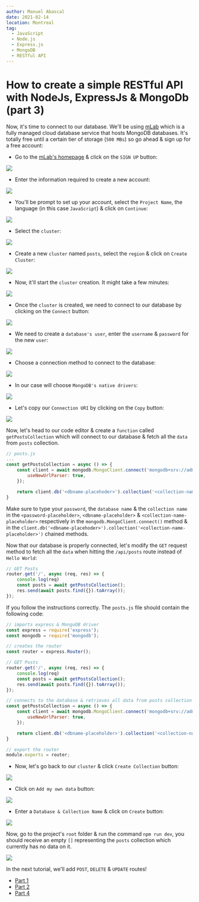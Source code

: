 ```yaml
---
author: Manuel Abascal
date: 2021-02-14
location: Montreal
tag:
  - JavaScript
  - Node.js
  - Express.js
  - MongoDB
  - RESTful API
---
```


# How to create a simple RESTful API with NodeJs, ExpressJs & MongoDb (part 3)

Now, it's time to connect to our database. We'll be using [mLab](https://mlab.com/) which is a fully managed cloud database service that hosts MongoDB databases. It's totally free until a certain tier of storage (`500 MBs`) so go ahead & sign up for a free account:

- Go to the [mLab's homepage](https://mlab.com/) & click on the `SIGN UP` button:

<img src="./../public/how-to-create-a-restful-api/sign-up-mlab-1.png" width="auto" height="auto">

- Enter the information required to create a new account:

<img src="./../public/how-to-create-a-restful-api/sign-up-mlab-2.png" width="auto" height="auto">

- You'll be prompt to set up your account, select the `Project Name`, the language (in this case `JavaScript`) & click on `Continue`:

<img src="./../public/how-to-create-a-restful-api/account-set-up.png" width="auto" height="auto">

- Select the `cluster`:

<img src="./../public/how-to-create-a-restful-api/cluster-tier.png" width="auto" height="auto">

- Create a new `cluster` named `posts`, select the `region` & click on `Create Cluster`:

<img src="./../public/how-to-create-a-restful-api/cluster-zone-name.png" width="auto" height="auto">

- Now, it'll start the `cluster` creation. It might take a few minutes:

<img src="./../public/how-to-create-a-restful-api/creating-cluster.png" width="auto" height="auto">

- Once the `cluster` is created, we need to connect to our database by clicking on the `Connect` button:

<img src="./../public/how-to-create-a-restful-api/connect-to-post-collection.png" width="auto" height="auto">

- We need to create a `database's user`, enter the  `username` & `password` for the new `user`:

<img src="./../public/how-to-create-a-restful-api/create-database-user-1.png" width="auto" height="auto">

- Choose a connection method to connect to the database:

<img src="./../public/how-to-create-a-restful-api/choose-connection-method-1.png" width="auto" height="auto">

- In our case will choose `MongoDB's native drivers`:

<img src="./../public/how-to-create-a-restful-api/choose-connection-method-2.png" width="auto" height="auto">

-  Let's copy our `Connection URI` by clicking on the `Copy` button: 

<img src="./../public/how-to-create-a-restful-api/connection-mongodb-driver-uri.png" width="auto" height="auto">

Now, let's head to our code editor & create a `function` called `getPostsCollection` which will connect to our database & fetch all the `data` from `posts` collection.

```js
// posts.js
...
const getPostsCollection = async () => {
    const client = await mongodb.MongoClient.connect('mongodb+srv://admin:<password-placehoder>@posts.m9k3h.mongodb.net/<dbname-placeholder>?retryWrites=true&w=majority', {
        useNewUrlParser: true,
    });

    return client.db('<dbname-placehoder>').collection('<collection-name-placeholder>');
}
```

Make sure to type your `password`, the `database name` & the `collection name` in the `<password-placeholder>`, `<dbname-placeholder>` & `<collection-name-placeholder>` respectively in the `mongodb.MongoClient.connect()` method & in the `client.db('<dbname-placehoder>').collection('<collection-name-placeholder>')` chained methods.

Now that our database is properly connected, let's modify the `GET` request method to fetch all the `data` when hitting the `/api/posts` route instead of `Hello World`:

```js
// GET Posts
router.get('/', async (req, res) => {
    console.log(req)
    const posts = await getPostsCollection();
    res.send(await posts.find({}).toArray());
});
```

If you follow the instructions correctly. The `posts.js` file should contain the following code:

```js
// imports express & MongoDB driver
const express = require('express');
const mongodb = require('mongodb');

// creates the router
const router = express.Router();

// GET Posts
router.get('/', async (req, res) => {
    console.log(req)
    const posts = await getPostsCollection();
    res.send(await posts.find({}).toArray());
});

// connects to the database & retrieves all data from posts collection
const getPostsCollection = async () => {
    const client = await mongodb.MongoClient.connect('mongodb+srv://admin:<password-placehoder>@posts.m9k3h.mongodb.net/<dbname-placeholder>?retryWrites=true&w=majority', {
        useNewUrlParser: true,
    });

    return client.db('<dbname-placeholder>').collection('<collection-name-placeholder>');
}

// export the router
module.exports = router;
```

- Now, let's go back to our `cluster` & click `Create Collection` button:

<img src="./../public/how-to-create-a-restful-api/create-collection.png" width="auto" height="auto">

- Click on `Add my own data` button:

<img src="./../public/how-to-create-a-restful-api/add-data.png" width="auto" height="auto">

- Enter a `Database & Collection Name` & click on `Create` button:

<img src="./../public/how-to-create-a-restful-api/create-database.png" width="auto" height="auto">

Now, go to the project's `root` folder & run the command `npm run dev`, you should receive an empty `[]` representing the `posts` collection which currently has no data on it.

<img src="./../public/how-to-create-a-restful-api/empty-posts-collection.png" width="auto" height="auto">

In the next tutorial, we'll add `POST`, `DELETE` & `UPDATE` routes!

- [Part 1](https://manuel-abascal.web.app/2021/01/31/how-to-create-a-restful-api-with-nodejs-expressjs-mongodb/)
- [Part 2](https://manuel-abascal.web.app/2021/02/07/how-to-create-a-restful-api-with-nodejs-expressjs-mongodb-2/)
- [Part 4](https://manuel-abascal.web.app/2021/02/21/how-to-create-a-restful-api-with-nodejs-expressjs-mongodb-4/)